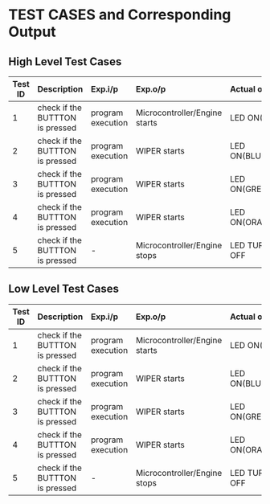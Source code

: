 # TEST CASES and Corresponding Output 
## High Level Test Cases 

| Test ID | Description | Exp.i/p | Exp.o/p | Actual o/p | STATUS |
| --------|:------------|:--------|:--------|:-----------|:-------------| 
| 1 | check if the BUTTTON is pressed | program execution | Microcontroller/Engine starts | LED ON(RED)| PASS |
| 2 | check if the BUTTTON is pressed | program execution | WIPER starts | LED ON(BLUE)| PASS |
| 3 | check if the BUTTTON is pressed | program execution | WIPER starts | LED ON(GREEN)| PASS |
| 4 | check if the BUTTTON is pressed | program execution | WIPER starts | LED ON(ORANGE)| PASS | 
| 5 | check if the BUTTTON is pressed | - | Microcontroller/Engine stops | LED TURNED OFF| PASS | 

## Low Level Test Cases 

| Test ID | Description | Exp.i/p | Exp.o/p | Actual o/p | STATUS |
| --------|:------------|:--------|:--------|:-----------|:----------
| 1 | check if the BUTTTON is pressed | program execution | Microcontroller/Engine starts | LED ON(RED)| PASS |
| 2 | check if the BUTTTON is pressed | program execution | WIPER starts | LED ON(BLUE)| PASS |
| 3 | check if the BUTTTON is pressed | program execution | WIPER starts | LED ON(GREEN)| PASS |
| 4 | check if the BUTTTON is pressed | program execution | WIPER starts | LED ON(ORANGE)| PASS | 
| 5 | check if the BUTTTON is pressed | - | Microcontroller/Engine stops | LED TURNED OFF| PASS | 
